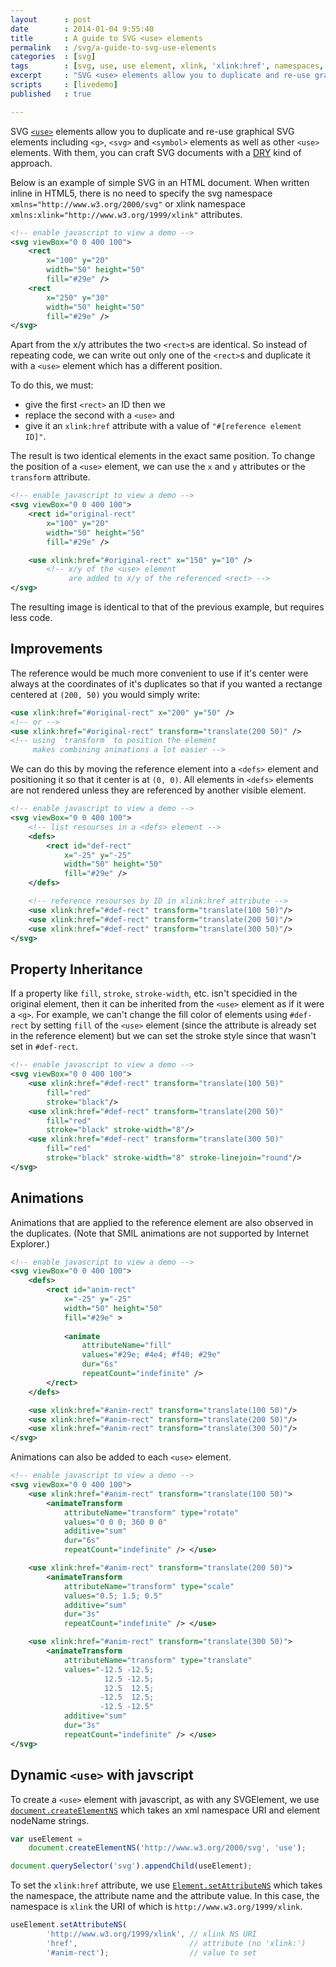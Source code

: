 ```yaml
---
layout      : post
date        : 2014-01-04 9:55:40
title       : A guide to SVG <use> elements
permalink   : /svg/a-guide-to-svg-use-elements
categories  : [svg]
tags        : [svg, use, use element, xlink, 'xlink:href', namespaces, javascript, graphics]
excerpt     : "SVG <use> elements allow you to duplicate and re-use graphical SVG elements including <g>, <svg> and <symbol> elements as well as other <use> elements. With them, you can craft SVG documents with a DRY kind of approach."
scripts     : [livedemo]
published   : true

---
```


<style>
svg {
    width: 100%;
    height: 150px;
    background-color: rgba(34, 153, 238, 0.2);
}
svg use {
    pointer-events: none;
}
</style>

SVG [`<use>`][mdn-svg-use-element] elements allow you to duplicate and re-use graphical SVG elements
including `<g>`, `<svg>` and `<symbol>` elements as well as other `<use>`
elements.  With them, you can craft SVG documents with a
[DRY][dont-repeat-yourself] kind of approach.

Below is an example of simple SVG in an HTML document. When written inline in
HTML5, there is no need to specify the svg namespace
`xmlns="http://www.w3.org/2000/svg"` or xlink namespace
`xmlns:xlink="http://www.w3.org/1999/xlink"` attributes.

```xml
<!-- enable javascript to view a demo -->
<svg viewBox="0 0 400 100">
    <rect
        x="100" y="20"
        width="50" height="50"
        fill="#29e" />
    <rect
        x="250" y="30"
        width="50" height="50"
        fill="#29e" />
</svg>
```

Apart from the x/y attributes the two `<rect>`s are identical. So instead of
repeating code, we can write out only one of the `<rect>`s and duplicate it
with a `<use>` element which has a different position.

To do this, we must:

 - give the first `<rect>` an ID then we
 - replace the second with a `<use>` and
 - give it an `xlink:href` attribute with a value of `"#[reference element
   ID]"`.
   
The result is two identical elements in the exact same position. To change the
position of a `<use>` element, we can use the `x` and `y` attributes or the
`transform` attribute.

```xml
<!-- enable javascript to view a demo -->
<svg viewBox="0 0 400 100">
    <rect id="original-rect"
        x="100" y="20"
        width="50" height="50"
        fill="#29e" />

    <use xlink:href="#original-rect" x="150" y="10" />
        <!-- x/y of the <use> element
             are added to x/y of the referenced <rect> -->
</svg>
```
The resulting image is identical to that of the previous example, but requires less
code.

## Improvements
The reference would be much more convenient to use if it's center were always
at the coordinates of it's duplicates so that if you wanted a rectange centered
at `(200, 50)` you would simply write:

```xml
<use xlink:href="#original-rect" x="200" y="50" />
<!-- or -->
<use xlink:href="#original-rect" transform="translate(200 50)" />
<!-- using `transform` to position the element
     makes combining animations a lot easier -->
```

We can do this by moving the reference element into a `<defs>` element and
positioning it so that it center is at `(0, 0)`. All elements in `<defs>`
elements are not rendered unless they are referenced by another visible
element.

```xml
<!-- enable javascript to view a demo -->
<svg viewBox="0 0 400 100">
    <!-- list resourses in a <defs> element -->
    <defs>
        <rect id="def-rect"
            x="-25" y="-25"
            width="50" height="50"
            fill="#29e" />
    </defs>

    <!-- reference resourses by ID in xlink:href attribute -->
    <use xlink:href="#def-rect" transform="translate(100 50)"/>
    <use xlink:href="#def-rect" transform="translate(200 50)"/>
    <use xlink:href="#def-rect" transform="translate(300 50)"/>
</svg>
```

## Property Inheritance
If a property like `fill`, `stroke`, `stroke-width`, etc. isn't specidied in
the original element, then it can be inherited from the `<use>` element as if
it were a `<g>`. For example, we can't change the fill color of elements using
`#def-rect` by setting `fill` of the `<use>` element (since the attribute is
already set in the reference element) but we can set the stroke style since
that wasn't set in `#def-rect`.

```xml
<!-- enable javascript to view a demo -->
<svg viewBox="0 0 400 100">
    <use xlink:href="#def-rect" transform="translate(100 50)"
        fill="red"
        stroke="black"/>
    <use xlink:href="#def-rect" transform="translate(200 50)"
        fill="red"
        stroke="black" stroke-width="8"/>
    <use xlink:href="#def-rect" transform="translate(300 50)"
        fill="red"
        stroke="black" stroke-width="8" stroke-linejoin="round"/>
</svg>
```

## Animations
Animations that are applied to the reference element are also observed in the
duplicates. (Note that SMIL animations are not supported by Internet Explorer.)

```xml
<!-- enable javascript to view a demo -->
<svg viewBox="0 0 400 100">
    <defs>
        <rect id="anim-rect"
            x="-25" y="-25"
            width="50" height="50"
            fill="#29e" >
            
            <animate
                attributeName="fill"
                values="#29e; #4e4; #f40; #29e"
                dur="6s"
                repeatCount="indefinite" />
        </rect>
    </defs>

    <use xlink:href="#anim-rect" transform="translate(100 50)"/>
    <use xlink:href="#anim-rect" transform="translate(200 50)"/>
    <use xlink:href="#anim-rect" transform="translate(300 50)"/>
</svg>
```

Animations can also be added to each `<use>` element.

```xml
<!-- enable javascript to view a demo -->
<svg viewBox="0 0 400 100">
    <use xlink:href="#anim-rect" transform="translate(100 50)">
        <animateTransform
            attributeName="transform" type="rotate"
            values="0 0 0; 360 0 0"
            additive="sum"
            dur="6s"
            repeatCount="indefinite" /> </use>

    <use xlink:href="#anim-rect" transform="translate(200 50)">
        <animateTransform
            attributeName="transform" type="scale"
            values="0.5; 1.5; 0.5"
            additive="sum"
            dur="3s"
            repeatCount="indefinite" /> </use>

    <use xlink:href="#anim-rect" transform="translate(300 50)">
        <animateTransform
            attributeName="transform" type="translate"
            values="-12.5 -12.5;
                     12.5 -12.5;
                     12.5  12.5;
                    -12.5  12.5;
                    -12.5 -12.5"
            additive="sum"
            dur="3s"
            repeatCount="indefinite" /> </use>
</svg>
```

## Dynamic `<use>` with javscript

To create a `<use>` element with javascript, as with any SVGElement, we use
[`document.createElementNS`][mdn-create-element-ns] which takes an xml
namespace URI and element nodeName strings.

```javascript
var useElement =
    document.createElementNS('http://www.w3.org/2000/svg', 'use');

document.querySelector('svg').appendChild(useElement);
```

To set the `xlink:href` attribute, we use [`Element.setAttributeNS`][mdn-set-attribute-ns] which takes
the namespace, the attribute name and the attribute value. In this
case, the namespace is `xlink` the URI of which is
`http://www.w3.org/1999/xlink`.

```javascript
useElement.setAttributeNS(
        'http://www.w3.org/1999/xlink', // xlink NS URI
        'href',                         // attribute (no 'xlink:')
        '#anim-rect');                  // value to set
```

[dont-repeat-yourself]:  http://en.wikipedia.org/wiki/Don't_repeat_yourself "Don't Repeat Yourself"
[mdn-create-element-ns]: https://developer.mozilla.org/en-US/docs/Web/API/document.createElementNS "document.createElementNS - Web API Interfaces | MDN"
[mdn-set-attribute-ns]:  https://developer.mozilla.org/en-US/docs/Web/API/Element.setAttributeNS "Element.setAttributeNS - Web API Interfaces | MDN"
[mdn-svg-use-element]:   https://developer.mozilla.org/en-US/docs/Web/SVG/Element/use "use - SVG | MDN"
